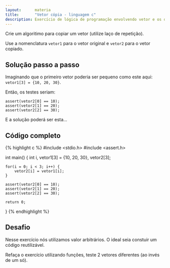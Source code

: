 ```yaml
---
layout:      materia
title:       "Vetor cópia - linguagem c"
description: Exercício de lógica de programação envolvendo vetor e os diversos tipos de laços.
---
```


Crie um algoritimo para copiar um vetor (utilize laço de repetição).

Use a nomenclatura `vetor1` para o vetor original e `vetor2` para o vetor copiado.



Solução passo a passo
---

Imaginando que o primeiro vetor poderia ser pequeno como este aqui: `vetor1[3] = {10, 20, 30}`.

Então, os testes seriam:

    assert(vetor2[0] == 10);
    assert(vetor2[1] == 20);
    assert(vetor2[2] == 30);


E a solução poderá ser esta...


Código completo
---

{% highlight c %}
#include <stdio.h>
#include <assert.h>

int main() {
    int i,
        vetor1[3] = {10, 20, 30},
        vetor2[3];

    for(i = 0; i < 3; i++) {
        vetor2[i] = vetor1[i];
    }
    
    assert(vetor2[0] == 10);
    assert(vetor2[1] == 20);
    assert(vetor2[2] == 30);

    return 0;
}
{% endhighlight %}



Desafio
---

Nesse exercício nós utilizamos valor arbitrários. O ideal seia constuir um código reutilizável.

Refaça o exercício utilizando funções, teste 2 vetores diferentes (ao invés de um só).

